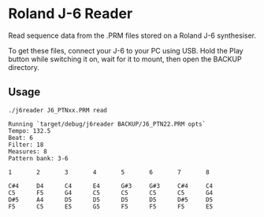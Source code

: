 # Roland J-6 Reader

Read sequence data from the .PRM files stored on a Roland J-6 synthesiser. 

To get these files, connect your J-6 to your PC using USB. Hold the Play button while switching it on, wait for it to mount, then open the BACKUP directory.

## Usage

`./j6reader J6_PTNxx.PRM read`

    Running `target/debug/j6reader BACKUP/J6_PTN22.PRM opts`
    Tempo: 132.5
    Beat: 6
    Filter: 18
    Measures: 8
    Pattern bank: 3-6

    1       2       3       4       5       6       7       8

    C#4     D4      C4      E4      G#3     G#3     C#4     C4
    C5      F5      G4      C5      C5      C5      C5      G4
    D#5     A4      D5      D5      D5      D5      D#5     D5
    F5      C5      E5      G5      F5      F5      F5      E5